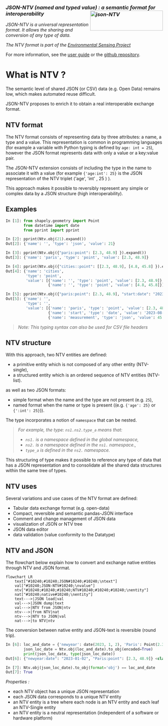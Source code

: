 ### ***JSON-NTV (named and typed value)  <img src="https://loco-philippe.github.io/ES/json-ntv.PNG" alt="json-NTV" style="float:right;width:233px;height:64px;"> : a semantic format for interoperability***

*JSON-NTV is a universal representation format. It allows the sharing and conversion of any type of data.*

*The NTV format is part of the [Environmental Sensing Project](https://github.com/loco-philippe/Environmental-Sensing#readme)*

For more information, see the [user guide](https://loco-philippe.github.io/NTV/documentation/user_guide.html) or the [github repository](https://github.com/loco-philippe/NTV).

# What is NTV ?

The semantic level of shared JSON (or CSV) data (e.g. Open Data) remains low, which makes automated reuse difficult.

JSON-NTV proposes to enrich it to obtain a real interoperable exchange format.
  
## NTV format

The NTV format consists of representing data by three attributes: a name, a type and a value. This representation is common in programming languages (for example a variable with Python typing is defined by `age: int = 25`), however the JSON format represents data with only a value or a key:value pair.

The JSON-NTV extension consists of including the type in the name to associate it with a value (for example `{'age:int': 25}` is the JSON representation of the NTV triplet ('age', 'int' , 25 ) ).

This approach makes it possible to reversibly represent any simple or complex data by a JSON structure (high interoperability).

## Examples

```python
In [1]: from shapely.geometry import Point
        from datetime import date
        from pprint import pprint

In [2]: pprint(Ntv.obj(21).expand())
Out[2]: {'name': '', 'type': 'json', 'value': 21}

In [3]: pprint(Ntv.obj({"paris:point": [2.3, 48.9] }).expand())
Out[3]: {'name': 'paris', 'type': 'point', 'value': [2.3, 48.9]}

In [4]: pprint(Ntv.obj({"cities::point": [[2.3, 48.9], [4.8, 45.8] }).expand())
Out[4]: {'name': 'cities',
         'type': 'point',
         'value': [{'name': '', 'type': 'point', 'value': [2.3, 48.9]},
                   {'name': '', 'type': 'point', 'value': [4.8, 45.8]}]}

In [5]: pprint(Ntv.obj({"paris:point": [2.3, 48.9], "start:date": "2023-08-03", "measurement": 45.8}).expand())
Out[5]: {'name': '',
         'type': '',
         'value': [{'name': 'paris', 'type': 'point', 'value': [2.3, 48.9]},
                   {'name': 'start', 'type': 'date', 'value': '2023-08-03'},
                   {'name': 'measurement', 'type': 'json', 'value': 45.8}]}
```

> *Note: This typing syntax can also be used for CSV file headers*

## NTV structure

With this approach, two NTV entities are defined:

- a primitive entity which is not composed of any other entity (NTV-single),
- a structured entity which is an ordered sequence of NTV entities (NTV-list).

as well as two JSON formats:

- simple format when the name and the type are not present (e.g. `25`),
- named format when the name or type is present ((e.g. `{'age': 25}` or `{':int': 25}`)).

The type incorporates a notion of `namespace` that can be nested.

> *For example, the type: `ns1.ns2.type_a` means that:*
>
> - *`ns1.` is a namespace defined in the global namespace,*
> - *`ns2.` is a namespace defined in the `ns1.` namespace.,*
> - *`type_a` is defined in the `ns2.` namespace.*

This structuring of type makes it possible to reference any type of data that has a JSON representation and to consolidate all the shared data structures within the same tree of types.

## NTV uses

Several variations and use cases of the NTV format are defined:

- Tabular data exchange format (e.g. open-data)
- Compact, reversible and semantic pandas-JSON interface
- Comment and change management of JSON data
- visualization of JSON or NTV tree
- JSON data editor
- data validation (value conformity to the Datatype)

## NTV and JSON

The flowchart below explain how to convert and exchange native entities through NTV and JSON format.

```mermaid
flowchart LR
    text["#10240;#10240;JSON#10240;#10240;\ntext"]
    val["#10240;JSON-NTV#10240;\nvalue"]
    ntv["#10240;#10240;#10240;NTV#10240;#10240;#10240;\nentity"]
    nat["#10240;native#10240;\nentity"]
    text--->|JSON load|val
    val--->|JSON dump|text
    val--->|NTV from JSON|ntv
    ntv--->|from NTV|nat
    ntv--->|NTV to JSON|val
    nat--->|to NTV|ntv
```

The conversion between native entity and JSON-text is reversible (round trip).

```python
In [6]: loc_and_date = {'newyear': date(2023, 1, 2), 'Paris': Point(2.3, 48.9)}
        json_loc_date = Ntv.obj(loc_and_date).to_obj(encoded=True)
        print(json_loc_date, type(json_loc_date))
Out[6]: {"newyear:date": "2023-01-02", "Paris:point": [2.3, 48.9]} <class 'str'>

In [7]: Ntv.obj(json_loc_date).to_obj(format='obj') == loc_and_date
Out[7]: True
```

*Properties :*

- each NTV object has a unique JSON representation
- each JSON data corresponds to a unique NTV entity
- an NTV entity is a tree where each node is an NTV entity and each leaf an NTV-Single entity
- an NTV entity is a neutral representation (independent of a software or hardware platform)
